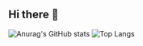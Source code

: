 ## Hi there 👋
![Anurag's GitHub stats](https://github-readme-stats.vercel.app/api?username=anuraghazra&show_icons=true&theme=highcontrast)
![Top Langs](https://github-readme-stats.vercel.app/api/top-langs/?username=anuraghazra&layout=compact&theme=highcontrast)

<!--
**Satoru-git/Satoru-git** is a ✨ _special_ ✨ repository because its `README.md` (this file) appears on your GitHub profile.

Here are some ideas to get you started:

- 🔭 I’m currently working on ...
- 🌱 I’m currently learning ...
- 👯 I’m looking to collaborate on ...
- 🤔 I’m looking for help with ...
- 💬 Ask me about ...
- 📫 How to reach me: ...
- 😄 Pronouns: ...
- ⚡ Fun fact: ...
-->
